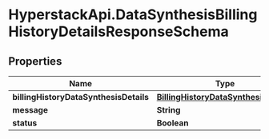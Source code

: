 # HyperstackApi.DataSynthesisBillingHistoryDetailsResponseSchema

## Properties

Name | Type | Description | Notes
------------ | ------------- | ------------- | -------------
**billingHistoryDataSynthesisDetails** | [**BillingHistoryDataSynthesisDetails**](BillingHistoryDataSynthesisDetails.md) |  | [optional] 
**message** | **String** |  | [optional] 
**status** | **Boolean** |  | [optional] 


